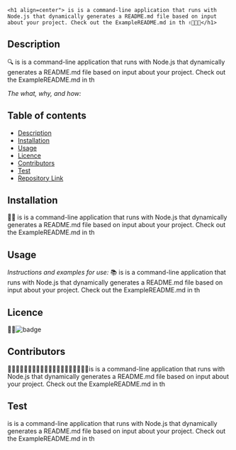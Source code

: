 
  




    <h1 align=center"> is is a command-line application that runs with Node.js that dynamically generates a README.md file based on input about your project. Check out the ExampleREADME.md in th ✌️🤟🙏👋</h1>

   
    

  

  ## Description 

  
  🔍 is is a command-line application that runs with Node.js that dynamically generates a README.md file based on input about your project. Check out the ExampleREADME.md in th

  *The what, why, and how:* 
 
 
  ## Table of contents
  - [Description](#Description)
  - [Installation](#Installation)
  - [Usage](#Usage)
  - [Licence](#Licence)
  - [Contributors](#Contributors)
  - [Test](#Test)
  - [Repository Link](#Repository)

  ## Installation
  💽💽 is is a command-line application that runs with Node.js that dynamically generates a README.md file based on input about your project. Check out the ExampleREADME.md in th
  ## Usage
  *Instructions and examples for use:*
  📚 is is a command-line application that runs with Node.js that dynamically generates a README.md file based on input about your project. Check out the ExampleREADME.md in th
  ## Licence
  📝📑![badge](https://img.shields.io/badge/license-GNU-brightgreen)
  
  ## Contributors
  💆🏽💆🏻‍♂️👳🏽👳🏽👳🏻‍♀️👨🏾‍🦽👨🏿‍🤝‍👨🏾is is a command-line application that runs with Node.js that dynamically generates a README.md file based on input about your project. Check out the ExampleREADME.md in th
 
  ## Test
  is is a command-line application that runs with Node.js that dynamically generates a README.md file based on input about your project. Check out the ExampleREADME.md in th
  